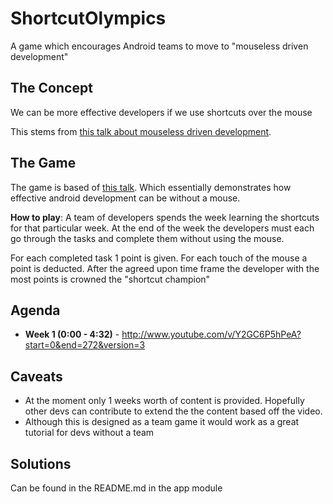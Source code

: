 # ShortcutOlympics
A game which encourages Android teams to move to "mouseless driven development"

## The Concept

We can be more effective developers if we use shortcuts over the mouse

This stems from [this talk about mouseless driven development](https://vimeo.com/98922030).

## The Game

The game is based of [this talk](https://www.youtube.com/watch?v=Y2GC6P5hPeA). Which essentially
demonstrates how effective android development can be without a mouse.

**How to play**: A team of developers spends the week learning the shortcuts for that particular week. At the end of
the week the developers must each go through the tasks and complete them without using the mouse.

For each completed task 1 point is given. For each touch of the mouse a point is deducted. After
the agreed upon time frame the developer with the most points is crowned the "shortcut champion"

## Agenda

- **Week 1 (0:00 - 4:32)** - http://www.youtube.com/v/Y2GC6P5hPeA?start=0&end=272&version=3

## Caveats

- At the moment only 1 weeks worth of content is provided. Hopefully other devs can contribute to
extend the the content based off the video.
- Although this is designed as a team game it would work as a great tutorial for devs without a team

## Solutions

Can be found in the README.md in the app module